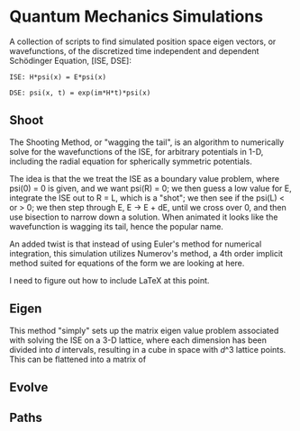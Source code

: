 # Quantum Mechanics Simulations
A collection of scripts to find simulated position space eigen vectors, or wavefunctions, of the discretized time independent and dependent Sch&ouml;dinger Equation, [ISE, DSE]: 

```
ISE: H*psi(x) = E*psi(x) 

DSE: psi(x, t) = exp(im*H*t)*psi(x)
```

## Shoot
The Shooting Method, or "wagging the tail", is an algorithm to numerically solve for the wavefunctions of the ISE, for arbitrary potentials in 1-D, including the radial equation for spherically symmetric potentials.

The idea is that the we treat the ISE as a boundary value problem, where psi(0) = 0 is given, and we want psi(R) = 0; we then guess a low value for E, integrate the ISE out to R = L, which is a "shot"; we then see if the psi(L) < or > 0; we then step through E, E -> E + dE, until we cross over 0, and then use bisection to narrow down a solution. When animated it looks like the wavefunction is wagging its tail, hence the popular name. 

An added twist is that instead of using Euler's method for numerical integration, this simulation utilizes Numerov's method, a 4th order implicit method suited for equations of the form we are looking at here.

I need to figure out how to include LaTeX at this point.

## Eigen
This method "simply" sets up the matrix eigen value problem associated with solving the ISE on a 3-D lattice, where each dimension has been divided into *d* intervals, resulting in a cube in space with *d*^3 lattice points.  This can be flattened into a matrix of  



## Evolve

## Paths

